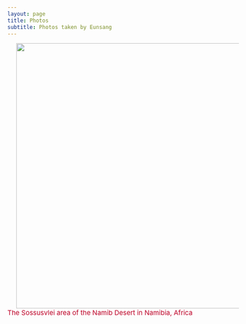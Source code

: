 ```yaml
---
layout: page
title: Photos
subtitle: Photos taken by Eunsang
---
```


<img src="/photos/Namibia.JPG" width="600" align="center" hspace="20" />
<span style="font-size: 15px !important; color: #BD0026;">The Sossusvlei area of the Namib Desert in Namibia, Africa</span>
